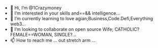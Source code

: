 - 👋 Hi, I’m @1Crazymoney
- 👀 I’m interested in your skills and==&& intelligence...
- 🌱 I’m currently learning to love agian;Business,Code.Defi,Everything web3...
- 💞️ I’m looking to collaborate on open source Wife; CATHOLIC? FEMALE==WOMAN, SINGLE?...
- 📫 How to reach me ... out stretch arm ...
<!---
1Crazymoney/1Crazymoney is ✨ special ✨ 

